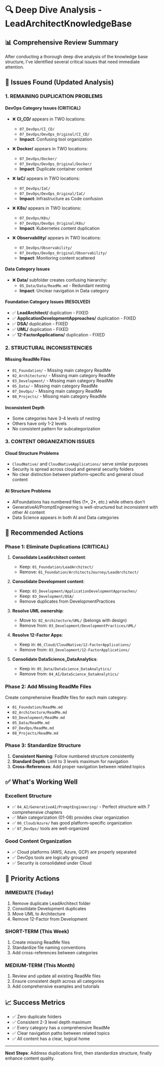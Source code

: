 # 🔍 Deep Dive Analysis - LeadArchitectKnowledgeBase

## 📊 Comprehensive Review Summary

After conducting a thorough deep dive analysis of the knowledge base structure, I've identified several critical issues that need immediate attention.

## 🚨 Issues Found (Updated Analysis)

### 1. **REMAINING DUPLICATION PROBLEMS**

#### **DevOps Category Issues (CRITICAL)**

- ❌ **CI_CD/** appears in TWO locations:

  - `07_DevOps/CI_CD/`
  - `07_DevOps/DevOps_Original/CI_CD/`
  - **Impact**: Confusing tool organization

- ❌ **Docker/** appears in TWO locations:

  - `07_DevOps/Docker/`
  - `07_DevOps/DevOps_Original/Docker/`
  - **Impact**: Duplicate container content

- ❌ **IaC/** appears in TWO locations:

  - `07_DevOps/IaC/`
  - `07_DevOps/DevOps_Original/IaC/`
  - **Impact**: Infrastructure as Code confusion

- ❌ **K8s/** appears in TWO locations:

  - `07_DevOps/K8s/`
  - `07_DevOps/DevOps_Original/K8s/`
  - **Impact**: Kubernetes content duplication

- ❌ **Observability/** appears in TWO locations:
  - `07_DevOps/Observability/`
  - `07_DevOps/DevOps_Original/Observability/`
  - **Impact**: Monitoring content scattered

#### **Data Category Issues**

- ❌ **Data/** subfolder creates confusing hierarchy:
  - `05_Data/Data/ReadMe.md` - Redundant nesting
  - **Impact**: Unclear navigation in Data category

#### **Foundation Category Issues (RESOLVED)**

- ✅ **LeadArchitect/** duplication - FIXED
- ✅ **ApplicationDevelopmentApproaches/** duplication - FIXED
- ✅ **DSA/** duplication - FIXED
- ✅ **UML/** duplication - FIXED
- ✅ **12-FactorApplications/** duplication - FIXED

### 2. **STRUCTURAL INCONSISTENCIES**

#### **Missing ReadMe Files**

- `01_Foundation/` - Missing main category ReadMe
- `02_Architecture/` - Missing main category ReadMe
- `03_Development/` - Missing main category ReadMe
- `05_Data/` - Missing main category ReadMe
- `07_DevOps/` - Missing main category ReadMe
- `08_Projects/` - Missing main category ReadMe

#### **Inconsistent Depth**

- Some categories have 3-4 levels of nesting
- Others have only 1-2 levels
- No consistent pattern for subcategorization

### 3. **CONTENT ORGANIZATION ISSUES**

#### **Cloud Structure Problems**

- `CloudNative/` and `CloudNativeApplications/` serve similar purposes
- Security is spread across cloud and general security folders
- No clear distinction between platform-specific and general cloud content

#### **AI Structure Problems**

- AIFoundations has numbered files (1*, 2*, etc.) while others don't
- GenerativeAI/PromptEngineering is well-structured but inconsistent with other AI content
- Data Science appears in both AI and Data categories

## 🎯 Recommended Actions

### **Phase 1: Eliminate Duplications (CRITICAL)**

1. **Consolidate LeadArchitect content**:

   - Keep: `01_Foundation/LeadArchitect/`
   - Remove: `01_Foundation/ArchitectsJourney/LeadArchitect/`

2. **Consolidate Development content**:

   - Keep: `03_Development/ApplicationDevelopmentApproaches/`
   - Keep: `03_Development/DSA/`
   - Remove duplicates from DevelopmentPractices

3. **Resolve UML ownership**:

   - Move to: `02_Architecture/UML/` (belongs with design)
   - Remove from: `03_Development/DevelopmentPractices/UML/`

4. **Resolve 12-Factor Apps**:

   - Keep in: `06_Cloud/CloudNative/12-FactorApplications/`
   - Remove from: `03_Development/12-FactorApplications/`

5. **Consolidate DataScience_DataAnalytics**:
   - Keep in: `05_Data/DataScience_DataAnalytics/`
   - Remove from: `04_AI/DataScience_DataAnalytics/`

### **Phase 2: Add Missing ReadMe Files**

Create comprehensive ReadMe files for each main category:

- `01_Foundation/ReadMe.md`
- `02_Architecture/ReadMe.md`
- `03_Development/ReadMe.md`
- `05_Data/ReadMe.md`
- `07_DevOps/ReadMe.md`
- `08_Projects/ReadMe.md`

### **Phase 3: Standardize Structure**

1. **Consistent Naming**: Follow numbered structure consistently
2. **Standard Depth**: Limit to 3 levels maximum for navigation
3. **Cross-References**: Add proper navigation between related topics

## ✅ What's Working Well

### **Excellent Structure**

- ✅ `04_AI/GenerativeAI/PromptEngineering/` - Perfect structure with 7 comprehensive chapters
- ✅ Main categorization (01-08) provides clear organization
- ✅ `06_Cloud/Azure/` has good platform-specific organization
- ✅ `07_DevOps/` tools are well-organized

### **Good Content Organization**

- ✅ Cloud platforms (AWS, Azure, GCP) are properly separated
- ✅ DevOps tools are logically grouped
- ✅ Security is consolidated under Cloud

## 🚀 Priority Actions

### **IMMEDIATE (Today)**

1. Remove duplicate LeadArchitect folder
2. Consolidate Development duplicates
3. Move UML to Architecture
4. Remove 12-Factor from Development

### **SHORT-TERM (This Week)**

1. Create missing ReadMe files
2. Standardize file naming conventions
3. Add cross-references between categories

### **MEDIUM-TERM (This Month)**

1. Review and update all existing ReadMe files
2. Ensure consistent depth across all categories
3. Add comprehensive examples and tutorials

## 📈 Success Metrics

- ✅ Zero duplicate folders
- ✅ Consistent 2-3 level depth maximum
- ✅ Every category has a comprehensive ReadMe
- ✅ Clear navigation paths between related topics
- ✅ All content has a clear, logical home

---

**Next Steps**: Address duplications first, then standardize structure, finally enhance content quality.
